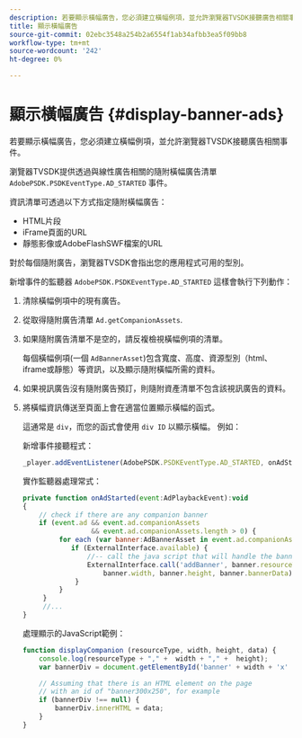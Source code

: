 ```yaml
---
description: 若要顯示橫幅廣告，您必須建立橫幅例項，並允許瀏覽器TVSDK接聽廣告相關事件。
title: 顯示橫幅廣告
source-git-commit: 02ebc3548a254b2a6554f1ab34afbb3ea5f09bb8
workflow-type: tm+mt
source-wordcount: '242'
ht-degree: 0%

---
```


# 顯示橫幅廣告 {#display-banner-ads}

若要顯示橫幅廣告，您必須建立橫幅例項，並允許瀏覽器TVSDK接聽廣告相關事件。

瀏覽器TVSDK提供透過與線性廣告相關的隨附橫幅廣告清單 `AdobePSDK.PSDKEventType.AD_STARTED` 事件。

資訊清單可透過以下方式指定隨附橫幅廣告：

* HTML片段
* iFrame頁面的URL
* 靜態影像或AdobeFlashSWF檔案的URL

對於每個隨附廣告，瀏覽器TVSDK會指出您的應用程式可用的型別。

新增事件的監聽器 `AdobePSDK.PSDKEventType.AD_STARTED` 這樣會執行下列動作：
1. 清除橫幅例項中的現有廣告。
1. 從取得隨附廣告清單 `Ad.getCompanionAssets`.
1. 如果隨附廣告清單不是空的，請反複檢視橫幅例項的清單。

   每個橫幅例項(一個 `AdBannerAsset`)包含寬度、高度、資源型別（html、iframe或靜態）等資訊，以及顯示隨附橫幅所需的資料。
1. 如果視訊廣告沒有隨附廣告預訂，則隨附資產清單不包含該視訊廣告的資料。
1. 將橫幅資訊傳送至頁面上會在適當位置顯示橫幅的函式。

   這通常是 `div`，而您的函式會使用 `div ID` 以顯示橫幅。 例如：

   新增事件接聽程式：

   ```js
   _player.addEventListener(AdobePSDK.PSDKEventType.AD_STARTED, onAdStarted);
   ```

   實作監聽器處理常式：

   ```js
   private function onAdStarted(event:AdPlaybackEvent):void 
   { 
       // check if there are any companion banner 
       if (event.ad && event.ad.companionAssets  
                    && event.ad.companionAssets.length > 0) { 
            for each (var banner:AdBannerAsset in event.ad.companionAssets) { 
               if (ExternalInterface.available) { 
                   //-- call the java script that will handle the banner display. 
                   ExternalInterface.call('addBanner', banner.resourceType,  
                       banner.width, banner.height, banner.bannerData); 
                } 
            } 
        }  
        //...        
   }
   ```

   處理顯示的JavaScript範例：

   ```js
   function displayCompanion (resourceType, width, height, data) { 
       console.log(resourceType + "," +  width + "," +  height); 
       var bannerDiv = document.getElementById('banner' + width + 'x' + height);  
   
       // Assuming that there is an HTML element on the page  
       // with an id of "banner300x250", for example 
       if (bannerDiv !== null) { 
           bannerDiv.innerHTML = data; 
       } 
   }
   ```
